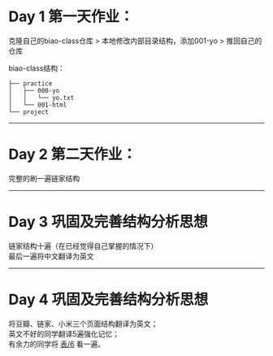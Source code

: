 # Day 1 第一天作业：

克隆自己的biao-class仓库 > 本地修改内部目录结构，添加001-yo > 推回自己的仓库

biao-class结构：
```
├── practice
│   ├── 000-yo
│   │   └── yo.txt
│   └── 001-html
└── project
```

---

# Day 2 第二天作业：

完整的刷一遍链家结构

---

# Day 3 巩固及完善结构分析思想

链家结构十遍（在已经觉得自己掌握的情况下）
<br>
最后一遍将中文翻译为英文

---

# Day 4 巩固及完善结构分析思想

将豆瓣、链家、小米三个页面结构翻译为英文；
<br>
英文不好的同学翻译5遍强化记忆；
<br>
有余力的同学将 [表/6](http://biaoyansu.com/6) 看一遍。